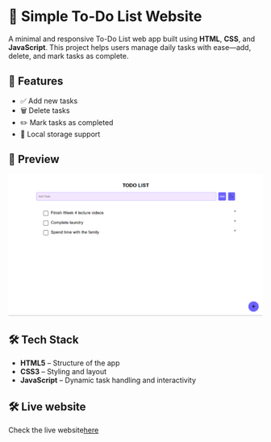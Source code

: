 # 📝 Simple To-Do List Website

A minimal and responsive To-Do List web app built using **HTML**, **CSS**, and **JavaScript**. This project helps users manage daily tasks with ease—add, delete, and mark tasks as complete.

## 🚀 Features

- ✅ Add new tasks
- 🗑️ Delete tasks
- ✏️ Mark tasks as completed
- 💾 Local storage support

## 📸 Preview

![Screenshot](Assets/Preview.png)

## 🛠️ Tech Stack

- **HTML5** – Structure of the app
- **CSS3** – Styling and layout
- **JavaScript** – Dynamic task handling and interactivity

## 🛠️ Live website

Check the live website[here](https://yashwanthdevelops.github.io/To-Do-list/)
